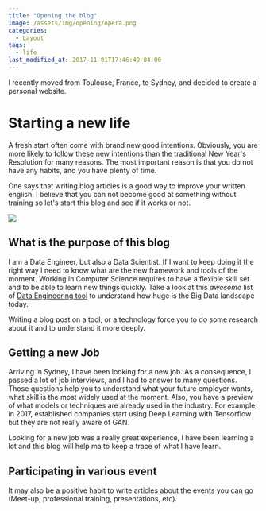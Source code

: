 ```yaml
---
title: "Opening the blog"
image: /assets/img/opening/opera.png
categories:
  - Layout
tags:
  - life
last_modified_at: 2017-11-01T17:46:49-04:00
---
```


I recently moved from Toulouse, France, to Sydney, and decided to create a personal website.

# Starting a new life 

A fresh start often come with brand new good intentions. Obviously, you are more likely to follow these
new intentions than the traditional New Year's Resolution for many reasons. The most important reason
is that you do not have any habits, and you have plenty of time. 

One says that writing blog articles is a good way to improve your written english. I believe that
you can not become good at something without training so let's start this blog and see if it works or not.

![](https://us.sydney.com/sites/international/files/styles/header_slider/public/2016-12/Sydney-Harbour.jpg?itok=QmFhEdGP)

## What is the purpose of this blog

I am a Data Engineer, but also a Data Scientist. If I want to keep doing it the right way I need to know what are the new
framework and tools of the moment. Working in Computer Science requires to have a flexible skill set and to be able to learn
new things quickly. Take a look at this *awesome* list of [Data Engineering tool](https://github.com/igorbarinov/awesome-data-engineering)
to understand how huge is the Big Data landscape today. 

Writing a blog post on a tool, or a technology force you to do some research about it and to understand it
more deeply. 

## Getting a new Job

Arriving in Sydney, I have been looking for a new job. As a consequence, I passed a lot of job interviews, and I had to answer
to many questions. Those questions help you to understand what your future employer wants, what skill is the most widely used
at the moment. Also, you have a preview of what models or techniques are already used in the industry. For example, in
2017, established companies start using Deep Learning with Tensorflow but they are not really aware of GAN.

Looking for a new job was a really great experience, I have been learning a lot and this blog will help ma to keep a
trace of what I have learn.

## Participating in various event

It may also be a positive habit to write articles about the events you can go (Meet-up, professional training,
presentations, etc). 



